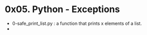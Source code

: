 # 0x05. Python - Exceptions

* 0-safe_print_list.py : a function that prints x elements of a list.
* 